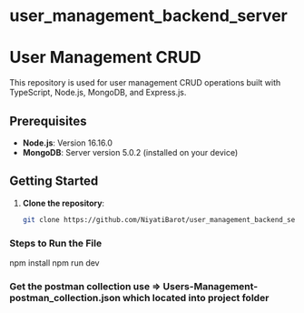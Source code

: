 # user_management_backend_server
# User Management CRUD

This repository is used for user management CRUD operations built with TypeScript, Node.js, MongoDB, and Express.js.

## Prerequisites

- **Node.js**: Version 16.16.0
- **MongoDB**: Server version 5.0.2 (installed on your device)

## Getting Started

1. **Clone the repository**:
   ```bash
   git clone https://github.com/NiyatiBarot/user_management_backend_server.git


### Steps to Run the File

npm install
npm run dev

### Get the postman collection use => Users-Management-postman_collection.json which located into project folder